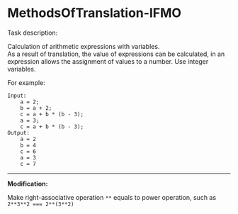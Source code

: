 # MethodsOfTranslation-IFMO

Task description: 

Calculation of arithmetic expressions with variables. <br>
As a result of translation, the value of expressions can be calculated,
in an expression allows the assignment of values to a number. Use integer variables.

For example: <br>
```
Input:
    a = 2;
    b = a + 2;
    c = a + b * (b - 3);
    a = 3;
    c = a + b * (b - 3);
Output:
    a = 2
    b = 4
    c = 6
    a = 3
    c = 7
```

---
**Modification:**

Make right-associative operation ```**``` equals to power operation, such as
```2**3**2 === 2**(3**2)```